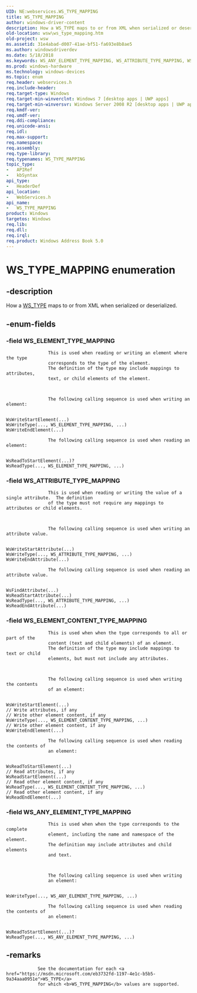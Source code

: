 ```yaml
---
UID: NE:webservices.WS_TYPE_MAPPING
title: WS_TYPE_MAPPING
author: windows-driver-content
description: How a WS_TYPE maps to or from XML when serialized or deserialized.
old-location: wsw\ws_type_mapping.htm
old-project: wsw
ms.assetid: 31e4abad-d007-41ae-bf51-fa693e8b8ae5
ms.author: windowsdriverdev
ms.date: 5/18/2018
ms.keywords: WS_ANY_ELEMENT_TYPE_MAPPING, WS_ATTRIBUTE_TYPE_MAPPING, WS_ELEMENT_CONTENT_TYPE_MAPPING, WS_ELEMENT_TYPE_MAPPING, WS_TYPE_MAPPING, WS_TYPE_MAPPING enumeration [Web Services for Windows], webservices/WS_ANY_ELEMENT_TYPE_MAPPING, webservices/WS_ATTRIBUTE_TYPE_MAPPING, webservices/WS_ELEMENT_CONTENT_TYPE_MAPPING, webservices/WS_ELEMENT_TYPE_MAPPING, webservices/WS_TYPE_MAPPING, wsw.ws_type_mapping
ms.prod: windows-hardware
ms.technology: windows-devices
ms.topic: enum
req.header: webservices.h
req.include-header: 
req.target-type: Windows
req.target-min-winverclnt: Windows 7 [desktop apps | UWP apps]
req.target-min-winversvr: Windows Server 2008 R2 [desktop apps | UWP apps]
req.kmdf-ver: 
req.umdf-ver: 
req.ddi-compliance: 
req.unicode-ansi: 
req.idl: 
req.max-support: 
req.namespace: 
req.assembly: 
req.type-library: 
req.typenames: WS_TYPE_MAPPING
topic_type:
-	APIRef
-	kbSyntax
api_type:
-	HeaderDef
api_location:
-	WebServices.h
api_name:
-	WS_TYPE_MAPPING
product: Windows
targetos: Windows
req.lib: 
req.dll: 
req.irql: 
req.product: Windows Address Book 5.0
---
```


# WS_TYPE_MAPPING enumeration


## -description


How a <a href="https://msdn.microsoft.com/eb3732fd-1197-4e1c-b5b5-9a34aaa0951e">WS_TYPE</a> maps to or from XML when serialized
                or deserialized.
            


## -enum-fields




### -field WS_ELEMENT_TYPE_MAPPING


                    This is used when reading or writing an element where the type
                    corresponds to the type of the element.
                    The definition of the type may include mappings to attributes,
                    text, or child elements of the element.
                


                    The following calling sequence is used when writing an element:
                

<pre class="syntax" xml:space="preserve"><code>
WsWriteStartElement(...)
WsWriteType(..., WS_ELEMENT_TYPE_MAPPING, ...)
WsWriteEndElement(...)</code></pre>

                    The following calling sequence is used when reading an element:
                

<pre class="syntax" xml:space="preserve"><code>
WsReadToStartElement(...)?
WsReadType(..., WS_ELEMENT_TYPE_MAPPING, ...)</code></pre>

### -field WS_ATTRIBUTE_TYPE_MAPPING


                    This is used when reading or writing the value of a single attribute.  The definition
                    of the type must not require any mappings to attributes or child elements.
                


                    The following calling sequence is used when writing an attribute value.
                

<pre class="syntax" xml:space="preserve"><code>
WsWriteStartAttribute(...)
WsWriteType(..., WS_ATTRIBUTE_TYPE_MAPPING, ...)
WsWriteEndAttribute(...)</code></pre>

                    The following calling sequence is used when reading an attribute value.
                

<pre class="syntax" xml:space="preserve"><code>
WsFindAttribute(...)
WsReadStartAttribute(...)
WsReadType(..., WS_ATTRIBUTE_TYPE_MAPPING, ...)
WsReadEndAttribute(...)</code></pre>

### -field WS_ELEMENT_CONTENT_TYPE_MAPPING


                    This is used when when the type corresponds to all or part of the 
                    content (text and child elements) of an element.
                    The definition of the type may include mappings to text or child
                    elements, but must not include any attributes.
                


                    The following calling sequence is used when writing the contents
                    of an element:
                

<pre class="syntax" xml:space="preserve"><code>
WsWriteStartElement(...)
// Write attributes, if any
// Write other element content, if any
WsWriteType(..., WS_ELEMENT_CONTENT_TYPE_MAPPING, ...)
// Write other element content, if any
WsWriteEndElement(...)</code></pre>

                    The following calling sequence is used when reading the contents of
                    an element:
                

<pre class="syntax" xml:space="preserve"><code>
WsReadToStartElement(...)
// Read attributes, if any
WsReadStartElement(...)
// Read other element content, if any
WsReadType(..., WS_ELEMENT_CONTENT_TYPE_MAPPING, ...)
// Read other element content, if any
WsReadEndElement(...)</code></pre>

### -field WS_ANY_ELEMENT_TYPE_MAPPING


                    This is used when when the type corresponds to the complete
                    element, including the name and namespace of the element.
                    The definition may include attributes and child elements
                    and text.
                


                    The following calling sequence is used when writing 
                    an element:
                

<pre class="syntax" xml:space="preserve"><code>
WsWriteType(..., WS_ANY_ELEMENT_TYPE_MAPPING, ...)</code></pre>

                    The following calling sequence is used when reading the contents of
                    an element:
                

<pre class="syntax" xml:space="preserve"><code>
WsReadToStartElement(...)?
WsReadType(..., WS_ANY_ELEMENT_TYPE_MAPPING, ...)</code></pre>

## -remarks




                See the documentation for each <a href="https://msdn.microsoft.com/eb3732fd-1197-4e1c-b5b5-9a34aaa0951e">WS_TYPE</a> 
                for which <b>WS_TYPE_MAPPING</b> values are supported.
            



